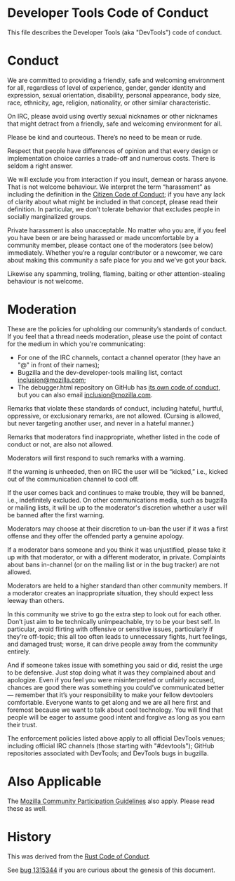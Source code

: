 ---
---

# Developer Tools Code of Conduct

This file describes the Developer Tools (aka "DevTools") code of conduct.

# Conduct

We are committed to providing a friendly, safe and welcoming
environment for all, regardless of level of experience, gender, gender
identity and expression, sexual orientation, disability, personal
appearance, body size, race, ethnicity, age, religion, nationality, or
other similar characteristic.

On IRC, please avoid using overtly sexual nicknames or other nicknames
that might detract from a friendly, safe and welcoming environment for
all.

Please be kind and courteous. There’s no need to be mean or rude.

Respect that people have differences of opinion and that every design
or implementation choice carries a trade-off and numerous costs. There
is seldom a right answer.

We will exclude you from interaction if you insult, demean or harass
anyone. That is not welcome behaviour. We interpret the term
“harassment” as including the definition in the
[Citizen Code of Conduct](http://citizencodeofconduct.org/); if you
have any lack of clarity about what might be included in that concept,
please read their definition. In particular, we don’t tolerate
behavior that excludes people in socially marginalized groups.

Private harassment is also unacceptable. No matter who you are, if you
feel you have been or are being harassed or made uncomfortable by a
community member, please contact one of the moderators (see below)
immediately. Whether you’re a regular contributor or a newcomer, we
care about making this community a safe place for you and we’ve got
your back.

Likewise any spamming, trolling, flaming, baiting or other
attention-stealing behaviour is not welcome.

# Moderation

These are the policies for upholding our community’s standards of
conduct. If you feel that a thread needs moderation, please use the
point of contact for the medium in which you're communicating:

* For one of the IRC channels, contact a channel operator (they
  have an "@" in front of their names);
* Bugzilla and the dev-developer-tools mailing list, contact
  [inclusion@mozilla.com](mailto:inclusion@mozilla.com);
* The debugger.html repository on GitHub has [its own code of conduct](https://github.com/devtools-html/debugger.html/blob/master/CODE_OF_CONDUCT.md), but you can also
  email [inclusion@mozilla.com](mailto:inclusion@mozilla.com).

Remarks that violate these standards of conduct, including hateful,
hurtful, oppressive, or exclusionary remarks, are not
allowed. (Cursing is allowed, but never targeting another user, and
never in a hateful manner.)

Remarks that moderators find inappropriate, whether listed in the code
of conduct or not, are also not allowed.

Moderators will first respond to such remarks with a warning.

If the warning is unheeded, then on IRC the user will be “kicked,”
i.e., kicked out of the communication channel to cool off.

If the user comes back and continues to make trouble, they will be
banned, i.e., indefinitely excluded.  On other communications media,
such as bugzilla or mailing lists, it will be up to the moderator's
discretion whether a user will be banned after the first warning.

Moderators may choose at their discretion to un-ban the user if it was
a first offense and they offer the offended party a genuine apology.

If a moderator bans someone and you think it was unjustified, please
take it up with that moderator, or with a different moderator, in
private. Complaints about bans in-channel (or on the mailing list or
in the bug tracker) are not allowed.

Moderators are held to a higher standard than other community
members. If a moderator creates an inappropriate situation, they
should expect less leeway than others.

In this community we strive to go the extra step to look out for
each other. Don’t just aim to be technically unimpeachable, try to be
your best self. In particular, avoid flirting with offensive or
sensitive issues, particularly if they’re off-topic; this all too
often leads to unnecessary fights, hurt feelings, and damaged trust;
worse, it can drive people away from the community entirely.

And if someone takes issue with something you said or did, resist the
urge to be defensive. Just stop doing what it was they complained
about and apologize. Even if you feel you were misinterpreted or
unfairly accused, chances are good there was something you could’ve
communicated better — remember that it’s your responsibility to make
your fellow devtoolers comfortable. Everyone wants to get along and we
are all here first and foremost because we want to talk about cool
technology. You will find that people will be eager to assume good
intent and forgive as long as you earn their trust.

The enforcement policies listed above apply to all official DevTools
venues; including official IRC channels (those starting with
"#devtools"); GitHub repositories associated with DevTools; and
DevTools bugs in bugzilla.

# Also Applicable

The
[Mozilla Community Participation Guidelines](https://www.mozilla.org/en-US/about/governance/policies/participation/)
also apply.  Please read these as well.

# History

This was derived from the
[Rust Code of Conduct](https://www.rust-lang.org/en-US/conduct.html).

See [bug 1315344](https://bugzilla.mozilla.org/show_bug.cgi?id=1315344) if
you are curious about the genesis of this document.


